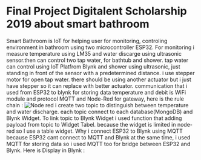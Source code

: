 # Final Project Digitalent Scholarship 2019 about smart bathroom

Smart Bathroom is IoT for helping user for monitoring, controling environment in bathroom using two microcontroller ESP32. For monitoring i measure temperature using LM35 and water discarge using ultrasonic sensor.then can control two tap water, for bathtub and shower. tap water can control using IoT Platfrom Blynk and shower using ultrasonic, just standing in front of the sensor with a predetermined distance. i use stepper motor for open tap water. there should be using another actuator but i just have stepper so it can replace with better actuator. communication that i used from ESP32 to blynk for storing data temperature and debit is WiFi module and protocol MQTT
and Node-Red for gateway, here is the rule chain : 
![Node red](https://user-images.githubusercontent.com/17356265/64408311-9d191900-d0b0-11e9-9ee2-22eaed0eba40.PNG)
i create two topic to distinguish between temperature and water discharge. each topic connect to each database(MongoDB) and Blynk Widget. To link topic to Blynk Widget i used function that adding payload from topic to Widget Tabel. because the widget is limited in node-red so I use a table widget. Why i connect ESP32 to Blynk using MQTT because ESP32 cant connect to MQTT and Blynk at the same time, i used MQTT for storing data so i used MQTT too for bridge between ESP32 and Blynk. Here is Display in Blynk : 
